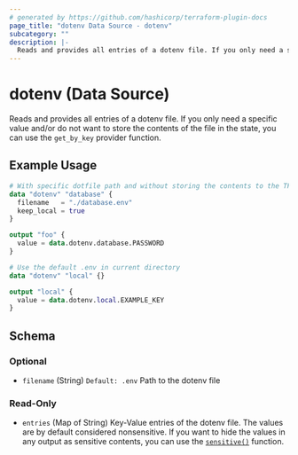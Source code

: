 ```yaml
---
# generated by https://github.com/hashicorp/terraform-plugin-docs
page_title: "dotenv Data Source - dotenv"
subcategory: ""
description: |-
  Reads and provides all entries of a dotenv file. If you only need a specific value and/or do not want to store the contents of the file in the state, you can use the get_by_key provider function.
---
```


# dotenv (Data Source)

Reads and provides all entries of a dotenv file. If you only need a specific value and/or do not want to store the contents of the file in the state, you can use the `get_by_key` provider function.

## Example Usage

```terraform
# With specific dotfile path and without storing the contents to the TF state
data "dotenv" "database" {
  filename   = "./database.env"
  keep_local = true
}

output "foo" {
  value = data.dotenv.database.PASSWORD
}

# Use the default .env in current directory
data "dotenv" "local" {}

output "local" {
  value = data.dotenv.local.EXAMPLE_KEY
}
```

<!-- schema generated by tfplugindocs -->
## Schema

### Optional

- `filename` (String) `Default: .env` Path to the dotenv file

### Read-Only

- `entries` (Map of String) Key-Value entries of the dotenv file. The values are by default considered nonsensitive. If you want to hide the values in any output as sensitive contents, you can use the [`sensitive()`](https://developer.hashicorp.com/terraform/language/functions/sensitive) function.
